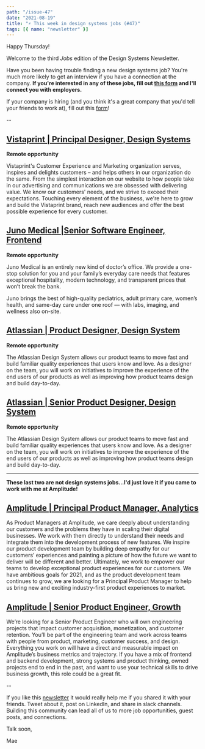 ```yaml
---
path: "/issue-47"
date: "2021-08-19"
title: "⚡ This week in design systems jobs (#47)"
tags: [{ name: "newsletter" }]
---
```


Happy Thursday!

Welcome to the third _Jobs_ edition of the Design Systems Newsletter.

Have you been having trouble finding a new design systems job? You're much more likely to get an interview if you have a connection at the company. **If you're interested in any of these jobs, fill out [this form](https://forms.gle/ZJnVacMuz9Dt4p3GA) and I'll connect you with employers.**

If your company is hiring (and you think it's a great company that you'd tell your friends to work at), fill out this [form](https://forms.gle/tCRpGy7PMfQGqu5B9)!

--

## [Vistaprint | Principal Designer, Design Systems](https://www.linkedin.com/jobs/view/2626942765/)

**Remote opportunity**

Vistaprint's Customer Experience and Marketing organization serves, inspires and delights customers – and helps others in our organization do the same. From the simplest interaction on our website to how people take in our advertising and communications we are obsessed with delivering value. We know our customers' needs, and we strive to exceed their expectations. Touching every element of the business, we're here to grow and build the Vistaprint brand, reach new audiences and offer the best possible experience for every customer.

## [Juno Medical |Senior Software Engineer, Frontend](https://jobs.lever.co/junomedical/5c2e3dbe-b6a4-4daa-8768-628a84fca279)

**Remote opportunity**

Juno Medical is an entirely new kind of doctor’s office. We provide a one-stop solution for you and your family’s everyday care needs that features exceptional hospitality, modern technology, and transparent prices that won’t break the bank.

Juno brings the best of high-quality pediatrics, adult primary care, women’s health, and same-day care under one roof — with labs, imaging, and wellness also on-site.

## [Atlassian | Product Designer, Design System](https://jobs.lever.co/atlassian/04c69d75-11d2-455b-b4db-9557670651e9?lever-via=mchz33OSqn)

**Remote opportunity**

The Atlassian Design System allows our product teams to move fast and build familiar quality experiences that users know and love. As a designer on the team, you will work on initiatives to improve the experience of the end users of our products as well as improving how product teams design and build day-to-day.

## [Atlassian | Senior Product Designer, Design System](https://jobs.lever.co/atlassian/ab45ae10-c95f-4f9c-86a3-0a88b5eb5cb5?lever-via=mchz33OSqn)

**Remote opportunity**

The Atlassian Design System allows our product teams to move fast and build familiar quality experiences that users know and love. As a designer on the team, you will work on initiatives to improve the experience of the end users of our products as well as improving how product teams design and build day-to-day.

---

**These last two are not design systems jobs...I'd just love it if you came to work with me at Amplitude!**

## [Amplitude | Principal Product Manager, Analytics](https://lnkd.in/dEf8-w3b)

As Product Managers at Amplitude, we care deeply about understanding our customers and the problems they have in scaling their digital businesses. We work with them directly to understand their needs and integrate them into the development process of new features. We inspire our product development team by building deep empathy for our customers’ experiences and painting a picture of how the future we want to deliver will be different and better. Ultimately, we work to empower our teams to develop exceptional product experiences for our customers. We have ambitious goals for 2021, and as the product development team continues to grow, we are looking for a Principal Product Manager to help us bring new and exciting industry-first product experiences to market.

## [Amplitude | Senior Product Engineer, Growth](https://lnkd.in/dnnaPS-J)

We’re looking for a Senior Product Engineer who will own engineering projects that impact customer acquisition, monetization, and customer retention. You’ll be part of the engineering team and work across teams with people from product, marketing, customer success, and design. Everything you work on will have a direct and measurable impact on Amplitude’s business metrics and trajectory. If you have a mix of frontend and backend development, strong systems and product thinking, owned projects end to end in the past, and want to use your technical skills to drive business growth, this role could be a great fit.

--

If you like this [newsletter](https://maecapozzi.com/newsletter/) it would really help me if you shared it with your friends. Tweet about it, post on LinkedIn, and share in slack channels. Building this community can lead all of us to more job opportunities, guest posts, and connections.

Talk soon,

Mae
​
